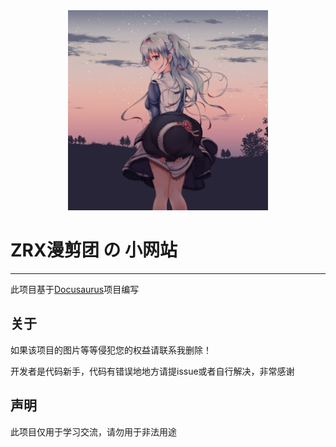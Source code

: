 <div align=center><img width="320" height="320" src="./static/img/logo.png"/></div>

# ZRX漫剪团 の 小网站

***

此项目基于[Docusaurus](https://docusaurus.io/zh-CN/docs)项目编写

## 关于

如果该项目的图片等等侵犯您的权益请联系我删除！  

开发者是代码新手，代码有错误地地方请提issue或者自行解决，非常感谢

## 声明

此项目仅用于学习交流，请勿用于非法用途
